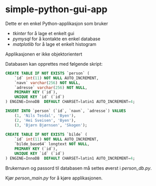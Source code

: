 # simple-python-gui-app

Dette er en enkel Python-applikasjon som bruker
* *tkinter* for å lage et enkelt gui
* *pymysql* for å kontakte en enkel database
* *matplotlib* for å lage et enkelt histogram

Applikasjonen er ikke objektorientert

Databasen kan opprettes med følgende skript:

```sql
CREATE TABLE IF NOT EXISTS `person` (
    `id` int(11) NOT NULL AUTO_INCREMENT,
    `navn` varchar(256) NOT NULL,
    `adresse` varchar(256) NOT NULL,
    PRIMARY KEY (`id`),
    UNIQUE KEY `id` (`id`)
) ENGINE=InnoDB  DEFAULT CHARSET=latin1 AUTO_INCREMENT=4;

INSERT INTO `person` (`id`, `navn`, `adresse`) VALUES
    (1, 'Nils Tesdal', 'Byen'),
    (2, 'Hei Sveisen', 'Byen'),
    (3, 'Bjørn Bjørnsen', 'Skogen');
    
CREATE TABLE IF NOT EXISTS `bilde` (
    `id` int(11) NOT NULL AUTO_INCREMENT,
    `bilde_base64` longtext NOT NULL,
    PRIMARY KEY (`id`),
    UNIQUE KEY `id` (`id`)
) ENGINE=InnoDB  DEFAULT CHARSET=latin1 AUTO_INCREMENT=4;
```
Brukernavn og passord til databasen må settes øverst i *person_db.py*.

Kjør *person_main.py* for å kjøre applikasjonen.
